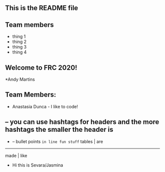 ## This is the README file

## Team members 
* thing 1
* thing 2   
* thing 3   
* thing 4   

## Welcome to FRC 2020!
*Andy Martins

## Team Members:  
* Anastasia Dunca - I like to code!

## – you can use hashtags for headers and the more hashtags the smaller the header is
* – bullet points
``in line fun stuff``
tables | are  
------------
made | like

* Hi this is Sevara/Jasmina
